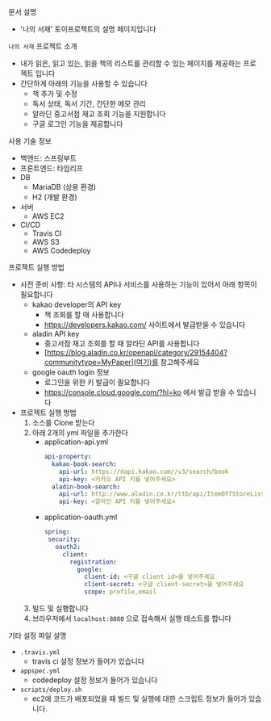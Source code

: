 문서 설명
- '나의 서재' 토이프로젝트의 설명 페이지입니다

`나의 서재` 프로젝트 소개
- 내가 읽은, 읽고 있는, 읽을 책의 리스트를 관리할 수 있는 페이지를 제공하는 프로젝트 입니다
- 간단하게 아래의 기능을 사용할 수 있습니다
   - 책 추가 및 수정
   - 독서 상태, 독서 기간, 간단한 메모 관리
   - 알라딘 중고서점 재고 조회 기능을 지원합니다
   - 구글 로그인 기능을 제공합니다

사용 기술 정보
- 백엔드: 스프링부트
- 프론트엔드: 타임리프
- DB
   - MariaDB (상용 환경)
   - H2 (개발 환경)
- 서버
   - AWS EC2
- CI/CD
   - Travis CI
   - AWS S3
   - AWS Codedeploy

프로젝트 실행 방법
- 사전 준비 사항: 타 시스템의 API나 서비스를 사용하는 기능이 있어서 아래 항목이 필요합니다
   - kakao developer의 API key
      - 책 조회를 할 때 사용합니다
      - https://developers.kakao.com/ 사이트에서 발급받을 수 있습니다
   - aladin API key
      - 중고서점 재고 조회를 할 때 알라딘 API를 사용합니다
      - [https://blog.aladin.co.kr/openapi/category/29154404?communitytype=MyPaper](여기)를 참고해주세요
   - google oauth login 정보
      - 로그인을 위한 키 발급이 필요합니다
      - https://console.cloud.google.com/?hl=ko 에서 발급 받을 수 있습니다
- 프로젝트 실행 방법
   1. 소스를 Clone 받는다
   2. 아래 2개의 yml 파일을 추가한다
      - application-api.yml
         ~~~yml
         api-property:
           kakao-book-search:
             api-url: https://dapi.kakao.com//v3/search/book
             api-key: <카카오 API 키를 넣어주세요>
           aladin-book-search:
             api-url: http://www.aladin.co.kr/ttb/api/ItemOffStoreList.aspx
             api-key: <알라딘 API 키를 넣어주세요>
         ~~~
      - application-oauth.yml
         ~~~yml
         spring:
          security:
            oauth2:
              client:
                registration:
                  google:
                    client-id: <구글 client id>를 넣어주세요
                    client-secret: <구글 client-secret>을 넣어주세요 
                    scope: profile,email
         ~~~
   3. 빌드 및 실횅합니다
   5. 브라우저에서 `localhost:8080` 으로 접속해서 실행 테스트를 합니다
   
   
기타 설정 파일 설명
- `.travis.yml`
   - travis ci 설정 정보가 들어가 있습니다
- `appspec.yml`
   - codedeploy 설정 정보가 들어가 있습니다
- `scripts/deploy.sh`
   - ec2에 코드가 배포되었을 때 빌드 및 실행에 대한 스크립트 정보가 들어가 있습니다. 